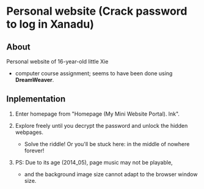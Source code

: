 # Personal website (Crack password to log in Xanadu)

<!-- ## Description -->
## About
Personal website of 16-year-old little Xie  
* computer course assignment; seems to have been done using **DreamWeaver**.

## Inplementation
1. Enter homepage from "Homepage (My Mini Website Portal). lnk".  
2. Explore freely until you decrypt the password and unlock the hidden webpages.
    * Solve the riddle! Or you'll be stuck here: in the middle of nowhere forever!

3. PS: Due to its age (2014_05), page music may not be playable,  
    * and the background image size cannot adapt to the browser window size.

<!-- ## Software Architecture
Software architecture description

## Installation

1.  xxxx
2.  xxxx
3.  xxxx

## Instructions

1.  xxxx
2.  xxxx
3.  xxxx

## Contribution

1.  Fork the repository
2.  Create Feat_xxx branch
3.  Commit your code
4.  Create Pull Request


## Gitee Feature

1.  You can use Readme\_XXX.md to support different languages, such as Readme\_en.md, Readme\_zh.md
2.  Gitee blog [blog.gitee.com](https://blog.gitee.com)
3.  Explore open source project [https://gitee.com/explore](https://gitee.com/explore)
4.  The most valuable open source project [GVP](https://gitee.com/gvp)
5.  The manual of Gitee [https://gitee.com/help](https://gitee.com/help)
6.  The most popular members  [https://gitee.com/gitee-stars/](https://gitee.com/gitee-stars/) -->
